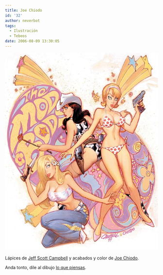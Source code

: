 ```yaml
---
title: Joe Chiodo
id: '32'
author: neverbot
tags:
  - Ilustración
  - Tebeos
date: 2006-08-09 13:30:05
---
```


[![Joe Chiodo coloreando](./joe-chiodo/Campbell_Chiodo.jpg "Joe Chiodo coloreando")](./joe-chiodo/Campbell_Chiodo.jpg)

Lápices de [Jeff Scott Campbell](http://www.dangergirl.com/) y acabados y color de [Joe Chiodo](http://www.joechiodo.com/).

Anda tonto, dile al dibujo [lo que piensas](./joe-chiodo/Campbell_Chiodo.jpg).
